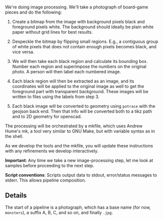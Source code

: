 We're doing image processing.  We'll take a photograph of board-game pieces and do the following:

 1. Create a bitmap from the image with background pixels black and foreground pixels white.  The background should ideally be plain white paper without grid lines for best results.

 2. Despeckle the bitmap by flipping small regions.  E.g., a contiguous group of white pixels that does not contain enough pixels becomes black, and vice versa.

 3. We will then take each black region and calculate its bounding box.  Number each region and superimpose the numbers on the original photo.  A person will then label each numbered image.

 4. Each black region will then be extracted as an image, and its coordinates will be applied to the original image as well to get the foreground part with transparent background.  These images will be written to files using the labels from step 3.

 5. Each black image will be converted to geometry using `potrace` with the geojson back end.  Then that info will be converted both to a tikz path and to 2D geometry for openscad.
 
The processing will be orchestrated by a mkfile, which uses Andrew Hume's mk, a tool very similar to GNU Make, but with variable syntax as in the shell.

As we develop the tools and the mkfile, you will update these instructions with any refinements we develop interactively.

**Important**: Any time we take a new image-processing step, let me look at samples before proceeding to the next step.

**Script conventions**: Scripts output data to stdout, error/status messages to stderr. This allows pipeline composition.


Details
-------
The start of a pipeline is a photograph, which has a base name (for now, `monsters`), a suffix A, B, C, and so on, and finally `.jpg`.

